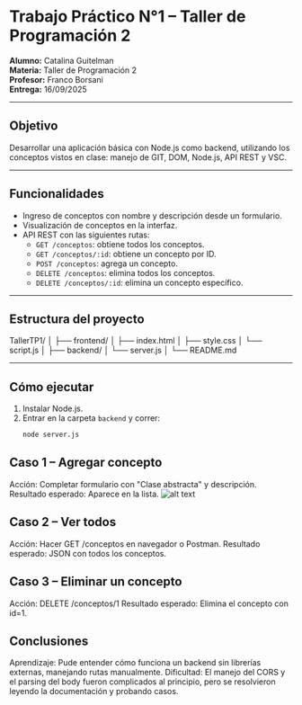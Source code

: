 # Trabajo Práctico N°1 – Taller de Programación 2
**Alumno:** Catalina Guitelman  
**Materia:** Taller de Programación 2  
**Profesor:** Franco Borsani  
**Entrega:** 16/09/2025  

---

## Objetivo
Desarrollar una aplicación básica con Node.js como backend, utilizando los conceptos vistos en clase: manejo de GIT, DOM, Node.js, API REST y VSC.

---

## Funcionalidades
- Ingreso de conceptos con nombre y descripción desde un formulario.
- Visualización de conceptos en la interfaz.
- API REST con las siguientes rutas:
  - `GET /conceptos`: obtiene todos los conceptos.
  - `GET /conceptos/:id`: obtiene un concepto por ID.
  - `POST /conceptos`: agrega un concepto.
  - `DELETE /conceptos`: elimina todos los conceptos.
  - `DELETE /conceptos/:id`: elimina un concepto específico.

---

## Estructura del proyecto
TallerTP1/
│
├── frontend/
│ ├── index.html
│ ├── style.css
│ └── script.js
│
├── backend/
│ └── server.js
│
└── README.md


---

## Cómo ejecutar
1. Instalar Node.js.  
2. Entrar en la carpeta `backend` y correr:
   ```bash
   node server.js


## Caso 1 – Agregar concepto

Acción: Completar formulario con "Clase abstracta" y descripción.
Resultado esperado: Aparece en la lista.
![alt text](caso1.png)

## Caso 2 – Ver todos

Acción: Hacer GET /conceptos en navegador o Postman.
Resultado esperado: JSON con todos los conceptos.


## Caso 3 – Eliminar un concepto

Acción: DELETE /conceptos/1
Resultado esperado: Elimina el concepto con id=1.

## Conclusiones

Aprendizaje: Pude entender cómo funciona un backend sin librerías externas, manejando rutas manualmente.
Dificultad: El manejo del CORS y el parsing del body fueron complicados al principio, pero se resolvieron leyendo la documentación y probando casos.